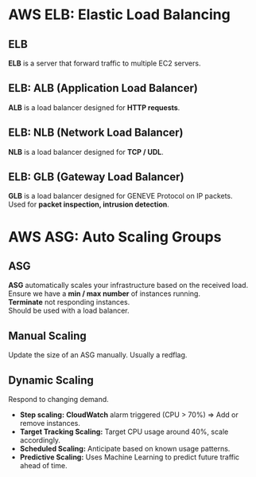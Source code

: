 # AWS ELB: Elastic Load Balancing

## ELB

**ELB** is a server that forward traffic to multiple EC2 servers.

## ELB: ALB (Application Load Balancer)

**ALB** is a load balancer designed for **HTTP requests**.

## ELB: NLB (Network Load Balancer)

**NLB** is a load balancer designed for **TCP / UDL**.

## ELB: GLB (Gateway Load Balancer)

**GLB** is a load balancer designed for GENEVE Protocol on IP packets.  
Used for **packet inspection, intrusion detection**.

# AWS ASG: Auto Scaling Groups

## ASG

**ASG** automatically scales your infrastructure based on the received load.  
Ensure we have a **min / max number** of instances running.  
**Terminate** not responding instances.  
Should be used with a load balancer.

## Manual Scaling

Update the size of an ASG manually. Usually a redflag.

## Dynamic Scaling

Respond to changing demand.  
- **Step scaling:** **CloudWatch** alarm triggered (CPU > 70%) => Add or remove instances.
- **Target Tracking Scaling:** Target CPU usage around 40%, scale accordingly.
- **Scheduled Scaling:** Anticipate based on known usage patterns.
- **Predictive Scaling:** Uses Machine Learning to predict future traffic ahead of time.
